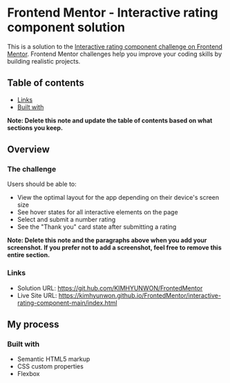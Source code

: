 # Frontend Mentor - Interactive rating component solution

This is a solution to the [Interactive rating component challenge on Frontend Mentor](https://www.frontendmentor.io/challenges/interactive-rating-component-koxpeBUmI). Frontend Mentor challenges help you improve your coding skills by building realistic projects. 

## Table of contents
 - [Links](#links)
 - [Built with](#built-with)


**Note: Delete this note and update the table of contents based on what sections you keep.**

## Overview

### The challenge

Users should be able to:

- View the optimal layout for the app depending on their device's screen size
- See hover states for all interactive elements on the page
- Select and submit a number rating
- See the "Thank you" card state after submitting a rating

**Note: Delete this note and the paragraphs above when you add your screenshot. If you prefer not to add a screenshot, feel free to remove this entire section.**

### Links

- Solution URL: https://git.hub.com/KIMHYUNWON/FrontedMentor
- Live Site URL: https://kimhyunwon.github.io/FrontedMentor/interactive-rating-component-main/index.html

## My process

### Built with

- Semantic HTML5 markup
- CSS custom properties
- Flexbox
